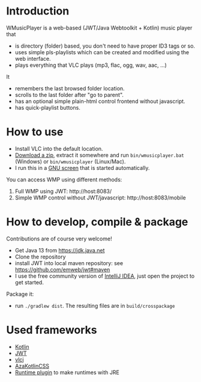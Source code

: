 # Introduction

WMusicPlayer is a web-based (JWT/Java Webtoolkit + Kotlin) music player that

* is directory (folder) based, you don't need to have proper ID3 tags or so.
* uses simple pls-playlists which can be created and modified using the web interface.
* plays everything that VLC plays (mp3, flac, ogg, wav, aac, ...)

It

* remembers the last browsed folder location.
* scrolls to the last folder after "go to parent".
* has an optional simple plain-html control frontend without javascript.
* has quick-playlist buttons.

# How to use

* Install VLC into the default location.
* [Download a zip](https://github.com/wolfgangasdf/gmail-attachment-remover/releases), extract it somewhere and run
`bin/wmusicplayer.bat` (Windows) or `bin/wmusicplayer` (Linux/Mac).
* I run this in a [GNU screen](https://en.wikipedia.org/wiki/GNU_Screen) that is started automatically.

You can access WMP using different methods:

1. Full WMP using JWT: http://host:8083/
2. Simple WMP control without JWT/javascript: http://host:8083/mobile


# How to develop, compile & package

Contributions are of course very welcome!

* Get Java 13 from https://jdk.java.net
* Clone the repository
* install JWT into local maven repository: see https://github.com/emweb/jwt#maven
* I use the free community version of [IntelliJ IDEA](https://www.jetbrains.com/idea/download/), just open the project to get started.

Package it:

* run `./gradlew dist`. The resulting files are in `build/crosspackage`


# Used frameworks #

* [Kotlin](https://kotlinlang.org)
* [JWT](https://www.webtoolkit.eu/jwt)
* [vlcj](https://github.com/caprica/vlcj/)
* [AzaKotlinCSS](https://github.com/olegcherr/Aza-Kotlin-CSS)
* [Runtime plugin](https://github.com/beryx/badass-runtime-plugin) to make runtimes with JRE

